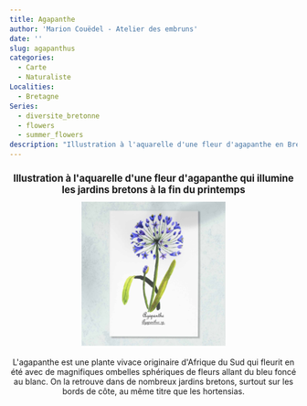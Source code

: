 ```yaml
---
title: Agapanthe
author: 'Marion Couëdel - Atelier des embruns'
date: ''
slug: agapanthus
categories:
  - Carte
  - Naturaliste
Localities:
  - Bretagne
Series:
  - diversite_bretonne
  - flowers
  - summer_flowers
description: "Illustration à l'aquarelle d'une fleur d'agapanthe en Bretagne"
---
```

<center>
<h1 style="font-size: 120%">
Illustration à l'aquarelle d'une fleur d'agapanthe qui illumine les jardins bretons à la fin du printemps</h1>
<img alt="[Agapanthe bleue de Bretagne à l'aquarelle]" src="agapanthus-featured-image.jpg" width=50%> 
<br>
<br>
L'agapanthe est une plante vivace originaire d'Afrique du Sud qui fleurit en été avec de magnifiques ombelles sphériques de fleurs allant du bleu foncé au blanc. On la retrouve dans de nombreux jardins bretons, surtout sur les bords de côte, au même titre que les hortensias.
</p>
</center>